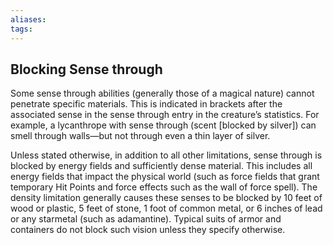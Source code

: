 ```yaml
---
aliases: 
tags: 
---
```


## Blocking Sense through

Some sense through abilities (generally those of a magical nature) cannot penetrate specific materials. This is indicated in brackets after the associated sense in the sense through entry in the creature’s statistics. For example, a lycanthrope with sense through (scent \[blocked by silver\]) can smell through walls—but not through even a thin layer of silver.

Unless stated otherwise, in addition to all other limitations, sense through is blocked by energy fields and sufficiently dense material. This includes all energy fields that impact the physical world (such as force fields that grant temporary Hit Points and force effects such as the wall of force spell). The density limitation generally causes these senses to be blocked by 10 feet of wood or plastic, 5 feet of stone, 1 foot of common metal, or 6 inches of lead or any starmetal (such as adamantine). Typical suits of armor and containers do not block such vision unless they specify otherwise.